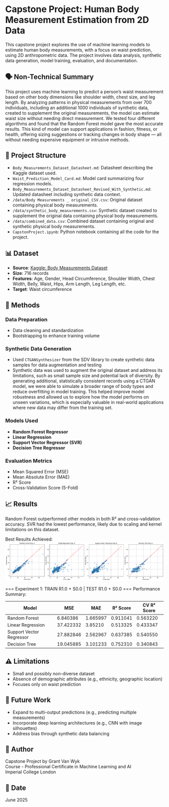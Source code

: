
# Capstone Project: Human Body Measurement Estimation from 2D Data

This capstone project explores the use of machine learning models to estimate human body measurements, with a focus on waist prediction, using 2D anthropometric data. The project involves data analysis, synthetic data generation, model training, evaluation, and documentation.

## 🗣️ Non-Technical Summary

This project uses machine learning to predict a person’s waist measurement based on other body dimensions like shoulder width, chest size, and leg length. By analyzing patterns in physical measurements from over 700 individuals, including an additional 1000 individuals of synthetic data, created to supplement the original measurements, the model can estimate waist size without needing direct measurement. We tested four different algorithms and found that the Random Forest model gave the most accurate results. This kind of model can support applications in fashion, fitness, or health, offering sizing suggestions or tracking changes in body shape — all without needing expensive equipment or intrusive methods.

## 📁 Project Structure

- `Body_Measurements_Dataset_Datasheet.md`: Datasheet describing the Kaggle dataset used.
- `Waist_Prediction_Model_Card.md`: Model card summarizing four regression models.
- `Body_Measurements_Dataset_Datasheet_Revised_With_Synthetic.md`: Updated datasheet including synthetic data context.
- `/data/Body Measurements _ original_CSV.csv`: Original dataset containing physical body measurements.
- `/data/synthetic_body_measurements.csv`: Synthetic dataset created to supplement the original data containing physical body measurements.
- `/data/combined_data.csv`: Combined dataset containing original and synthetic physical body measurements.
- `CapstonProject.ipynb`: Python notebook containing all the code for the project.

## 📊 Dataset

- **Source**: [Kaggle: Body Measurements Dataset](https://www.kaggle.com/datasets/saurabhshahane/body-measurements-dataset)
- **Size**: 716 records
- **Features**: Age, Gender, Head Circumference, Shoulder Width, Chest Width, Belly, Waist, Hips, Arm Length, Leg Length, etc.
- **Target**: Waist circumference

## 🧪 Methods

### Data Preparation
- Data cleaning and standardization
- Bootstrapping to enhance training volume

### Synthetic Data Generation
- Used `CTGANSynthesizer` from the SDV library to create synthetic data samples for data augmentation and testing
- Synthetic data was used to augment the original dataset and address its limitations, such as small sample size and potential lack of diversity. By generating additional, statistically consistent records using a CTGAN model, we were able to simulate a broader range of body types and reduce overfitting in model training. This helped improve model robustness and allowed us to explore how the model performs on unseen variations, which is especially valuable in real-world applications where new data may differ from the training set.

### Models Used
- **Random Forest Regressor**
- **Linear Regression**
- **Support Vector Regressor (SVR)**
- **Decision Tree Regressor**

### Evaluation Metrics
- Mean Squared Error (MSE)
- Mean Absolute Error (MAE)
- R² Score
- Cross-Validation Score (5-Fold)

## 📈 Results

Random Forest outperformed other models in both R² and cross-validation accuracy. SVR had the lowest performance, likely due to scaling and kernel limitations on this dataset.

Best Results Achieved:
![Model Performance](images/BestRandomForestResults.png)

=== Experiment 1: TRAIN R1.0 + S0.0 | TEST R1.0 + S0.0 ===
Performance Summary:

| Model                | MSE   | MAE   | R² Score | CV R² Score |
|---------------------|-------|-------|----------|-------------|
| Random Forest       | 6.840386   | 1.665997   |  0.911041     | 0.563220         |
| Linear Regression   | 37.422332 | 3.85210 |  0.513325 |  0.433347  |
| Support Vector Regressor | 27.882846 |  2.562967 |  0.637385    | 0.540550       |
| Decision Tree       | 19.045885 | 3.101233 | 0.752310 | 0.340843    |



## ⚠️ Limitations

- Small and possibly non-diverse dataset
- Absence of demographic attributes (e.g., ethnicity, geographic location)
- Focuses only on waist prediction

## 📌 Future Work

- Expand to multi-output predictions (e.g., predicting multiple measurements)
- Incorporate deep learning architectures (e.g., CNN with image silhouettes)
- Address bias through synthetic data balancing

## 👤 Author

Capstone Project by Grant Van Wyk  
Course - Professional Certificate in Machine Learning and AI  
Imperial College London

## 📅 Date

June 2025

